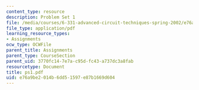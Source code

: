 ```yaml
---
content_type: resource
description: Problem Set 1
file: /media/courses/6-331-advanced-circuit-techniques-spring-2002/e76a9be2014b6dd51597e87b1669d604_ps1.pdf
file_type: application/pdf
learning_resource_types:
- Assignments
ocw_type: OCWFile
parent_title: Assignments
parent_type: CourseSection
parent_uid: 3770fc14-7e7a-c95d-fc43-a737dc3a8fab
resourcetype: Document
title: ps1.pdf
uid: e76a9be2-014b-6dd5-1597-e87b1669d604
---
```

